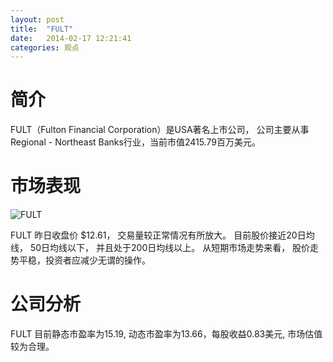 ```yaml
---
layout: post
title:  "FULT"
date:   2014-02-17 12:21:41
categories: 观点
---
```


# 简介
FULT（Fulton Financial Corporation）是USA著名上市公司，
公司主要从事Regional - Northeast Banks行业，当前市值2415.79百万美元。

# 市场表现

![FULT](http://finviz.com/chart.ashx?t=FULT&ty=c&ta=1&p=d&s=l)

FULT 昨日收盘价 $12.61，
交易量较正常情况有所放大。
目前股价接近20日均线，
50日均线以下，
并且处于200日均线以上。
从短期市场走势来看，
股价走势平稳，投资者应减少无谓的操作。

# 公司分析
FULT 目前静态市盈率为15.19, 动态市盈率为13.66，每股收益0.83美元,
市场估值较为合理。

